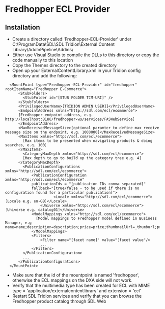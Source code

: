  Fredhopper ECL Provider
===========================

## Installation

* Create a directory called 'Fredhopper-ECL-Provider' under C:\ProgramData\SDL\SDL Tridion\External Content Library\AddInPipeline\Addins\
* Either use Visual Studio to compile the DLLs to this directory or copy the code manually to this location
* Copy the Themes directory to the created directory
* Open up your ExternalContentLibrary.xml in your Tridion config directory and add the following:

```
  <MountPoint type="Fredhopper-ECL-Provider" id="fredhopper" rootItemName="Fredhopper E-Commerce">
      <StubFolders>
        <StubFolder id="[STUB FOLDER TCM-URI]" />
      </StubFolders>
      <PrivilegedUserName>[TRIDION ADMIN USER]]</PrivilegedUserName>
      <EndpointAddress xmlns="http://sdl.com/ecl/ecommerce">
      [Fredhopper endpoint address, e.g. http://localhost:8180/fredhopper-ws/services/FASWebService]
      </EndpointAddress>
      <MaxReceivedMessageSize>[optional paramter to define max receive message size on the endpoint, e.g. 1000000]</MaxReceivedMessageSize>
      <MaxItems xmlns="http://sdl.com/ecl/ecommerce">
        [Max items to be presented when navigating products & doing searches, e.g. 100]
      </MaxItems>
	    <CategoryMaxDepth xmlns="http://sdl.com/ecl/ecommerce">
        [Max depth to go to build up the category tree e.g. 4]
      </CategoryMaxDepth>
	    <PublicationConfigurations xmlns="http://sdl.com/ecl/ecommerce">
		    <PublicationConfiguration xmlns="http://sdl.com/ecl/ecommerce"
            publicationIds = "[publication IDs comma separated]"
            fallback="[true/false - to be used if there is no configuration found for a particular publication]">
			          <Locale xmlns="http://sdl.com/ecl/ecommerce">[Locale e.g. en-GB]</Locale>
                <Universe xmlns="http://sdl.com/ecl/ecommerce">[Universe e.g. catalog01]</Universe>
            <ModelMappings xmlns="http://sdl.com/ecl/ecommerce">
              [Model mappings to Fredhopper model defined in Business Manager, e.g  name=name;description=description;price=price;thumbnailUrl=_thumburl;primaryImageUrl=_imageurl]
            </ModelMappings>
            <Filters>
            	<Filter name="[facet name]" value="[facet value"/>
            	...
            </Filters>
        </PublicationConfiguration>
        ...
	  </PublicationConfigurations>
  </MountPoint>
```

* Make sure that the id of the mountpoint is named 'fredhopper', otherwise the ECL mappings on the DXA side will not work.
* Verify that the multimedia type has been created for ECL with MIME type = 'application/externalcontentlibrary' and extension = 'ecl'
* Restart SDL Tridion services and verify that you can browse the Fredhopper product catalog through SDL Web
